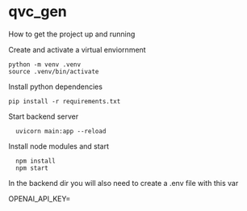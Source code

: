 # qvc_gen

How to get the project up and running

Create and activate a virtual enviornment
```
python -m venv .venv
source .venv/bin/activate
```

Install python dependencies
```
pip install -r requirements.txt
```
Start backend server
```
  uvicorn main:app --reload
```
Install node modules and start
```
  npm install
  npm start
```

In the backend dir you will also need to create a .env file with this var

OPENAI_API_KEY=<openai api key here>
